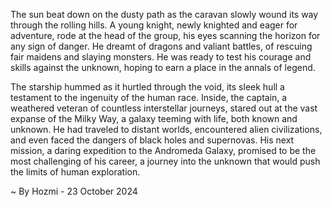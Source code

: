 
The sun beat down on the dusty path as the caravan slowly wound its way through the rolling hills.  A young knight, newly knighted and eager for adventure, rode at the head of the group, his eyes scanning the horizon for any sign of danger.  He dreamt of dragons and valiant battles, of rescuing fair maidens and slaying monsters.  He was ready to test his courage and skills against the unknown, hoping to earn a place in the annals of legend.

The starship hummed as it hurtled through the void, its sleek hull a testament to the ingenuity of the human race.  Inside, the captain, a weathered veteran of countless interstellar journeys, stared out at the vast expanse of the Milky Way, a galaxy teeming with life, both known and unknown.  He had traveled to distant worlds, encountered alien civilizations, and even faced the dangers of black holes and supernovas.  His next mission, a daring expedition to the Andromeda Galaxy, promised to be the most challenging of his career, a journey into the unknown that would push the limits of human exploration. 

~ By Hozmi - 23 October 2024
